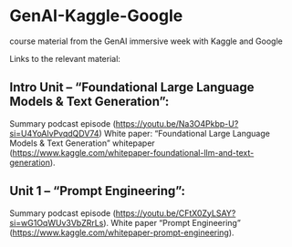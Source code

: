 # GenAI-Kaggle-Google
course material from the GenAI immersive week with Kaggle and Google

Links to the relevant material:

## Intro Unit – “Foundational Large Language Models & Text Generation”:

Summary podcast episode (https://youtu.be/Na3O4Pkbp-U?si=U4YoAlvPvqdQDV74)
White paper: “Foundational Large Language Models & Text Generation” whitepaper (https://www.kaggle.com/whitepaper-foundational-llm-and-text-generation). 

## Unit 1 – “Prompt Engineering”:

Summary podcast episode (https://youtu.be/CFtX0ZyLSAY?si=wG1OqWUv3VbZRrLs).
White paper “Prompt Engineering” (https://www.kaggle.com/whitepaper-prompt-engineering).

